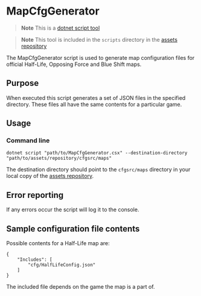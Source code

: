 # MapCfgGenerator

> **Note**
> This is a [dotnet script tool](/docs/tutorials/setting-up-and-using-dotnet-script.md)

> **Note**
> This tool is included in the `scripts` directory in the [assets repository](https://github.com/SamVanheer/halflife-unified-sdk-assets)

The MapCfgGenerator script is used to generate map configuration files for official Half-Life, Opposing Force and Blue Shift maps.

## Purpose

When executed this script generates a set of JSON files in the specified directory. These files all have the same contents for a particular game.

## Usage

### Command line

```
dotnet script "path/to/MapCfgGenerator.csx" --destination-directory "path/to/assets/repository/cfgsrc/maps"
```

The destination directory should point to the `cfgsrc/maps` directory in your local copy of the [assets repository](https://github.com/SamVanheer/halflife-unified-sdk-assets).

## Error reporting

If any errors occur the script will log it to the console.

## Sample configuration file contents

Possible contents for a Half-Life map are:
```jsonc
{
	"Includes": [
		"cfg/HalfLifeConfig.json"
	]
}
```

The included file depends on the game the map is a part of.
